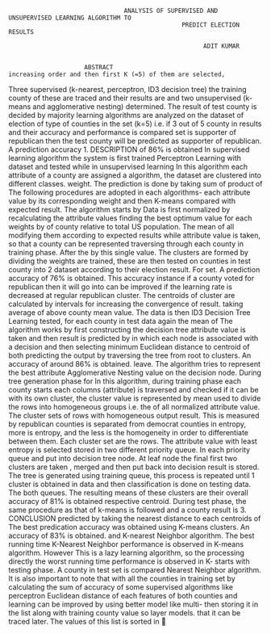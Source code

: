 									ANALYSIS OF SUPERVISED AND UNSUPERVISED LEARNING ALGORITHM TO
													PREDICT ELECTION RESULTS

                                                          ADIT KUMAR


                         ABSTRACT                                   increasing order and then first K (=5) of them are selected,
Three supervised (k-nearest, perceptron, ID3 decision tree)         the training county of these are traced and their results are
and two unsupervised (k-means and agglomerative nesting)            determined. The result of test county is decided by majority
learning algorithms are analyzed on the dataset of election         of type of counties in the set (k=5) i.e. if 3 out of 5 county in
results and their accuracy and performance is compared              set is supporter of republican then the test county will be
                                                                    predicted as supporter of republican. A prediction accuracy
                    1. DESCRIPTION                                  of 86% is obtained
In supervised learning algorithm the system is first trained                           Perceptron Learning
with dataset and tested while in unsupervised learning              In this algorithm each attribute of a county are assigned a
algorithm, the dataset are clustered into different classes.        weight. The prediction is done by taking sum of product of
The following procedures are adopted in each algorithms-            each attribute value by its corresponding weight and then
                           K-means                                  compared with expected result. The algorithm starts by
Data is first normalized by recalculating the attribute values      finding the best optimum value for each weights by
of county relative to total US population. The mean of all          modifying them according to expected results while
attribute value is taken, so that a county can be represented       traversing through each county in training phase. After the
by this single value. The clusters are formed by dividing the       weights are trained, these are then tested on counties in test
county into 2 dataset according to their election result. For       set. A prediction accuracy of 76% is obtained. This accuracy
instance if a county voted for republican then it will go into      can be improved if the learning rate is decreased at regular
republican cluster. The centroids of cluster are calculated by      intervals for increasing the convergence of result.
taking average of above county mean value. The data is then                        ID3 Decision Tree Learning
tested, for each county in test data again the mean of              The algorithm works by first constructing the decision tree
attribute value is taken and then result is predicted by            in which each node is associated with a decision and then
selecting minimum Euclidean distance to centroid of both            predicting the output by traversing the tree from root to
clusters. An accuracy of around 86% is obtained.                    leave. The algorithm tries to represent the best attribute
                  Agglomerative Nesting                             value on the decision node. During tree generation phase for
In this algorithm, during training phase each county starts         each columns (attribute) is traversed and checked if it can be
with its own cluster, the cluster value is represented by mean      used to divide the rows into homogeneous groups i.e. the
of all normalized attribute value. The cluster sets of              rows with homogeneous output result. This is measured by
republican counties is separated from democrat counties in          entropy, more is entropy, and the less is the homogeneity in
order to differentiate between them. Each cluster set are           the rows. The attribute value with least entropy is selected
stored in two different priority queue. In each priority queue      and put into decision tree node. At leaf node the final
first two clusters are taken , merged and then put back into        decision result is stored. The tree is generated using training
queue, this process is repeated until 1 cluster is obtained in      data and then classification is done on testing data. The
both queues. The resulting means of these clusters are their        overall accuracy of 81% is obtained
respective centroid. During test phase, the same procedure
as that of k-means is followed and a county result is                                        3. CONCLUSION
predicted by taking the nearest distance to each centroids of       The best predication accuracy was obtained using K-means
clusters. An accuracy of 83% is obtained.                           and K-nearest Neighbor algorithm. The best running time
                    K-Nearest Neighbor                              performance is observed in K-means algorithm. However
This is a lazy learning algorithm, so the processing directly       the worst running time performance is observed in K-
starts with testing phase. A county in test set is compared         Nearest Neighbor algorithm. It is also important to note that
with all the counties in training set by calculating the sum of     accuracy of some supervised algorithms like perceptron
Euclidean distance of each features of both counties and            learning can be improved by using better model like multi-
then storing it in the list along with training county value so     layer models.
that it can be traced later. The values of this list is sorted in
